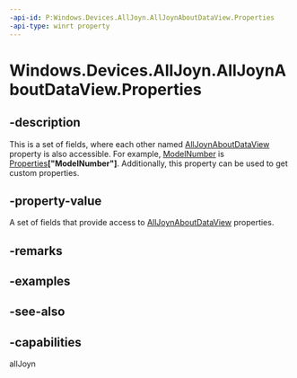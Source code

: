 ----api-id: P:Windows.Devices.AllJoyn.AllJoynAboutDataView.Properties
-api-type: winrt property
---<!-- Property syntaxpublic Windows.Foundation.Collections.IMapView<string, object> Properties { get; }--># Windows.Devices.AllJoyn.AllJoynAboutDataView.Properties## -descriptionThis is a set of fields, where each other named [AllJoynAboutDataView](alljoynaboutdataview.md) property is also accessible. For example, [ModelNumber](alljoynaboutdataview_modelnumber.md) is [Properties](alljoynaboutdataview_properties.md)**["ModelNumber"]**. Additionally, this property can be used to get custom properties.## -property-valueA set of fields that provide access to [AllJoynAboutDataView](alljoynaboutdataview.md) properties.## -remarks## -examples## -see-also## -capabilitiesallJoyn